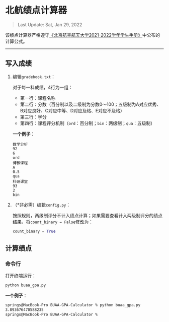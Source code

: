 # 北航绩点计算器

> Last Update: Sat, Jan 29, 2022

该绩点计算器严格遵守[《北京航空航天大学2021-2022学年学生手册》](http://xsc.buaa.edu.cn/info/1074/3256.htm)中公布的计算公式。

----

## 写入成绩

1. 编辑`gradebook.txt`：

   对于每一科成绩，4行为一组：

   * 第一行：课程名称
   * 第二行：分数（百分制以及二级制为分数0～100；五级制为A对应优秀、B对应良好、C对应中等、D对应及格、E对应不及格）
   * 第三行：学分
   * 第四行：课程评分机制（`ord`：百分制；`bin`：两级制；`qua`：五级制）

   **一个例子**：

   ```
   数学分析
   92
   6
   ord
   博雅课程
   A
   0.5
   qua
   科研课堂
   93
   2
   bin
   ```

2. （*非必需）编辑`config.py`：

   按照规则，两级制评分不计入绩点计算；如果需要查看计入两级制评分的绩点结果，将`count_binary = False`修改为：

   ```python
   count_binary = True
   ```



## 计算绩点

### 命令行

打开终端运行：

```bash
python buaa_gpa.py
```

**一个例子**：

```bash
springs@MacBook-Pro BUAA-GPA-Calculator % python buaa_gpa.py
3.893676470588235
springs@MacBook-Pro BUAA-GPA-Calculator %
```


